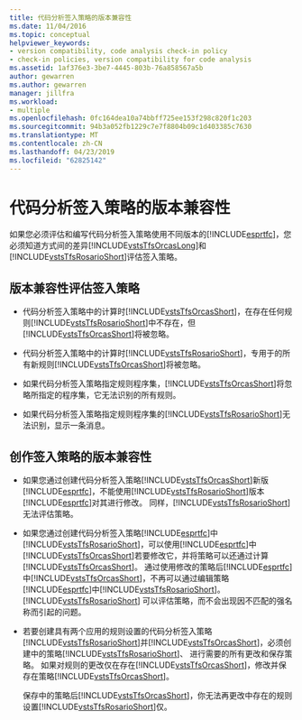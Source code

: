 ```yaml
---
title: 代码分析签入策略的版本兼容性
ms.date: 11/04/2016
ms.topic: conceptual
helpviewer_keywords:
- version compatibility, code analysis check-in policy
- check-in policies, version compatibility for code analysis
ms.assetid: 1af376e3-3be7-4445-803b-76a858567a5b
author: gewarren
ms.author: gewarren
manager: jillfra
ms.workload:
- multiple
ms.openlocfilehash: 0fc164dea10a74bbff725ee153f298c820f1c203
ms.sourcegitcommit: 94b3a052fb1229c7e7f8804b09c1d403385c7630
ms.translationtype: MT
ms.contentlocale: zh-CN
ms.lasthandoff: 04/23/2019
ms.locfileid: "62825142"
---
```

# <a name="version-compatibility-for-code-analysis-check-in-policies"></a>代码分析签入策略的版本兼容性

如果您必须评估和编写代码分析签入策略使用不同版本的[!INCLUDE[esprtfc](../code-quality/includes/esprtfc_md.md)]，您必须知道方式间的差异[!INCLUDE[vstsTfsOrcasLong](../code-quality/includes/vststfsorcaslong_md.md)]和[!INCLUDE[vstsTfsRosarioShort](../code-quality/includes/vststfsrosarioshort_md.md)]评估签入策略。

## <a name="version-compatibility-for-evaluating-check-in-policies"></a>版本兼容性评估签入策略

- 代码分析签入策略中的计算时[!INCLUDE[vstsTfsOrcasShort](../code-quality/includes/vststfsorcasshort_md.md)]，在存在任何规则[!INCLUDE[vstsTfsRosarioShort](../code-quality/includes/vststfsrosarioshort_md.md)]中不存在，但[!INCLUDE[vstsTfsOrcasShort](../code-quality/includes/vststfsorcasshort_md.md)]将被忽略。

- 代码分析签入策略中的计算时[!INCLUDE[vstsTfsRosarioShort](../code-quality/includes/vststfsrosarioshort_md.md)]，专用于的所有新规则[!INCLUDE[vstsTfsOrcasShort](../code-quality/includes/vststfsorcasshort_md.md)]将被忽略。

- 如果代码分析签入策略指定规则程序集，[!INCLUDE[vstsTfsOrcasShort](../code-quality/includes/vststfsorcasshort_md.md)]将忽略所指定的程序集，它无法识别的所有规则。

- 如果代码分析签入策略指定规则程序集的[!INCLUDE[vstsTfsRosarioShort](../code-quality/includes/vststfsrosarioshort_md.md)]无法识别，显示一条消息。

## <a name="version-compatibility-for-authoring-check-in-policies"></a>创作签入策略的版本兼容性

- 如果您通过创建代码分析签入策略[!INCLUDE[vstsTfsOrcasShort](../code-quality/includes/vststfsorcasshort_md.md)]新版[!INCLUDE[esprtfc](../code-quality/includes/esprtfc_md.md)]，不能使用[!INCLUDE[vstsTfsRosarioShort](../code-quality/includes/vststfsrosarioshort_md.md)]版本[!INCLUDE[esprtfc](../code-quality/includes/esprtfc_md.md)]对其进行修改。 同样，[!INCLUDE[vstsTfsRosarioShort](../code-quality/includes/vststfsrosarioshort_md.md)]无法评估策略。

- 如果您通过创建代码分析签入策略[!INCLUDE[esprtfc](../code-quality/includes/esprtfc_md.md)]中[!INCLUDE[vstsTfsRosarioShort](../code-quality/includes/vststfsrosarioshort_md.md)]，可以使用[!INCLUDE[esprtfc](../code-quality/includes/esprtfc_md.md)]中[!INCLUDE[vstsTfsOrcasShort](../code-quality/includes/vststfsorcasshort_md.md)]若要修改它，并将策略可以还通过计算[!INCLUDE[vstsTfsOrcasShort](../code-quality/includes/vststfsorcasshort_md.md)]。 通过使用修改的策略后[!INCLUDE[esprtfc](../code-quality/includes/esprtfc_md.md)]中[!INCLUDE[vstsTfsOrcasShort](../code-quality/includes/vststfsorcasshort_md.md)]，不再可以通过编辑策略[!INCLUDE[esprtfc](../code-quality/includes/esprtfc_md.md)]中[!INCLUDE[vstsTfsRosarioShort](../code-quality/includes/vststfsrosarioshort_md.md)]。 [!INCLUDE[vstsTfsRosarioShort](../code-quality/includes/vststfsrosarioshort_md.md)] 可以评估策略，而不会出现因不匹配的强名称而引起的问题。

- 若要创建具有两个应用的规则设置的代码分析签入策略[!INCLUDE[vstsTfsRosarioShort](../code-quality/includes/vststfsrosarioshort_md.md)]并[!INCLUDE[vstsTfsOrcasShort](../code-quality/includes/vststfsorcasshort_md.md)]，必须创建中的策略[!INCLUDE[vstsTfsRosarioShort](../code-quality/includes/vststfsrosarioshort_md.md)]、 进行需要的所有更改和保存策略。 如果对规则的更改仅在存在[!INCLUDE[vstsTfsOrcasShort](../code-quality/includes/vststfsorcasshort_md.md)]，修改并保存在策略[!INCLUDE[vstsTfsOrcasShort](../code-quality/includes/vststfsorcasshort_md.md)]。

   保存中的策略后[!INCLUDE[vstsTfsOrcasShort](../code-quality/includes/vststfsorcasshort_md.md)]，你无法再更改中存在的规则设置[!INCLUDE[vstsTfsRosarioShort](../code-quality/includes/vststfsrosarioshort_md.md)]仅。